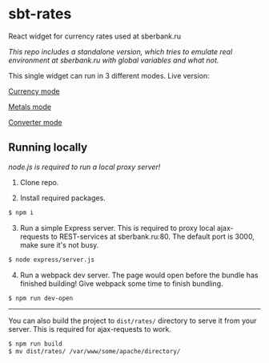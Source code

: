 # sbt-rates
React widget for currency rates used at sberbank.ru


*This repo includes a standalone version, which tries to emulate real environment at sberbank.ru with global variables and what not.*

This single widget can run in 3 different modes. Live version:

[Currency mode](http://www.sberbank.ru/ru/quotes/currencies)

[Metals mode](http://www.sberbank.ru/ru/quotes/metal)

[Converter mode](http://www.sberbank.ru/ru/quotes/converter)

## Running locally

*node.js is required to run a local proxy server!*

1. Clone repo.

2. Install required packages.
```bash
$ npm i
```

3. Run a simple Express server. This is required to proxy local ajax-requests to REST-services at sberbank.ru:80. The default port is 3000, make sure it's not busy.
```bash
$ node express/server.js
```

4. Run a webpack dev server. The page would open before the bundle has finished building! Give webpack some time to finish bundling.
```bash
$ npm run dev-open
```
----

You can also build the project to `dist/rates/` directory to serve it from your server. This is required for ajax-requests to work.
```bash
$ npm run build
$ mv dist/rates/ /var/www/some/apache/directory/
```
